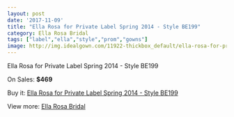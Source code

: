```yaml
---
layout: post
date: '2017-11-09'
title: "Ella Rosa for Private Label Spring 2014 - Style BE199"
category: Ella Rosa Bridal
tags: ["label","ella","style","prom","gowns"]
image: http://img.idealgown.com/11922-thickbox_default/ella-rosa-for-private-label-spring-2014-style-be199.jpg
---
```

Ella Rosa for Private Label Spring 2014 - Style BE199

On Sales: **$469**
<a href="https://www.idealgown.com/en/ella-rosa-bridal/4836-ella-rosa-for-private-label-spring-2014-style-be199.html"><amp-img layout="responsive" width="600" height="600" src="//img.idealgown.com/11922-thickbox_default/ella-rosa-for-private-label-spring-2014-style-be199.jpg" alt="Ella Rosa for Private Label Spring 2014 - Style BE199 0" /></a>
<a href="https://www.idealgown.com/en/ella-rosa-bridal/4836-ella-rosa-for-private-label-spring-2014-style-be199.html"><amp-img layout="responsive" width="600" height="600" src="//img.idealgown.com/11924-thickbox_default/ella-rosa-for-private-label-spring-2014-style-be199.jpg" alt="Ella Rosa for Private Label Spring 2014 - Style BE199 1" /></a>
<a href="https://www.idealgown.com/en/ella-rosa-bridal/4836-ella-rosa-for-private-label-spring-2014-style-be199.html"><amp-img layout="responsive" width="600" height="600" src="//img.idealgown.com/11923-thickbox_default/ella-rosa-for-private-label-spring-2014-style-be199.jpg" alt="Ella Rosa for Private Label Spring 2014 - Style BE199 2" /></a>

Buy it: [Ella Rosa for Private Label Spring 2014 - Style BE199](https://www.idealgown.com/en/ella-rosa-bridal/4836-ella-rosa-for-private-label-spring-2014-style-be199.html "Ella Rosa for Private Label Spring 2014 - Style BE199")

View more: [Ella Rosa Bridal](https://www.idealgown.com/en/60-ella-rosa-bridal "Ella Rosa Bridal")